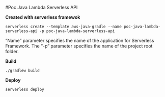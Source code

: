 #Poc Java Lambda Serverless API

**Created with serverless framewok**
```
serverless create --template aws-java-gradle --name poc-java-lambda-serverless-api -p poc-java-lambda-serverless-api
```

“Name” parameter specifies the name of the application for Serverless Framework. The “-p” parameter specifies the name of the project root folder.

**Build**

```
./gradlew build
```

**Deploy**

```
serverless deploy
```